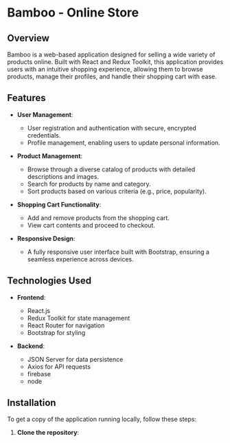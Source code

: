 # Bamboo - Online Store

## Overview

Bamboo is a web-based application designed for selling a wide variety of products online. Built with React and Redux Toolkit, this application provides users with an intuitive shopping experience, allowing them to browse products, manage their profiles, and handle their shopping cart with ease.

## Features

- **User Management**: 
  - User registration and authentication with secure, encrypted credentials.
  - Profile management, enabling users to update personal information.

- **Product Management**:
  - Browse through a diverse catalog of products with detailed descriptions and images.
  - Search for products by name and category.
  - Sort products based on various criteria (e.g., price, popularity).

- **Shopping Cart Functionality**:
  - Add and remove products from the shopping cart.
  - View cart contents and proceed to checkout.

- **Responsive Design**: 
  - A fully responsive user interface built with Bootstrap, ensuring a seamless experience across devices.

## Technologies Used

- **Frontend**: 
  - React.js
  - Redux Toolkit for state management
  - React Router for navigation
  - Bootstrap for styling

- **Backend**: 
  - JSON Server for data persistence
  - Axios for API requests
  - firebase
  - node

## Installation

To get a copy of the application running locally, follow these steps:

1. **Clone the repository**:

   ```bash
  

